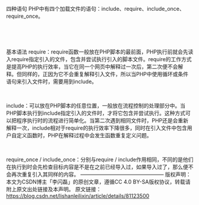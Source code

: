 四种语句
PHP中有四个加载文件的语句：include、require、include_once、require_once。

 

 

基本语法
require：require函数一般放在PHP脚本的最前面，PHP执行前就会先读入require指定引入的文件，包含并尝试执行引入的脚本文件。require的工作方式是提高PHP的执行效率，当它在同一个网页中解释过一次后，第二次便不会解释。但同样的，正因为它不会重复解释引入文件，所以当PHP中使用循环或条件语句来引入文件时，需要用到include。

 

include：可以放在PHP脚本的任意位置，一般放在流程控制的处理部分中。当PHP脚本执行到include指定引入的文件时，才将它包含并尝试执行。这种方式可以把程序执行时的流程进行简单化。当第二次遇到相同文件时，PHP还是会重新解释一次，include相对于require的执行效率下降很多，同时在引入文件中包含用户自定义函数时，PHP在解释过程中会发生函数重复定义问题。

 

require_once / include_once：分别与require / include作用相同，不同的是他们在执行到时会先检查目标内容是不是在之前已经导入过，如果导入过了，那么便不会再次重复引入其同样的内容。
————————————————
版权声明：本文为CSDN博主「李闪磊」的原创文章，遵循CC 4.0 BY-SA版权协议，转载请附上原文出处链接及本声明。
原文链接：https://blog.csdn.net/lishanleilixin/article/details/81123500

